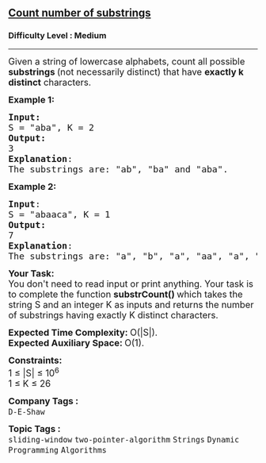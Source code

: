 <h2><a href="https://www.geeksforgeeks.org/problems/count-number-of-substrings4528/1?page=1&category=sliding-window&difficulty=Medium&status=unsolved&sortBy=submissions">Count number of substrings</a></h2><h3>Difficulty Level : Medium</h3><hr><div class="problems_problem_content__Xm_eO"><p><span style="font-size: 18px;">Given a string of lowercase alphabets, count all possible <strong>substrings </strong>(not necessarily distinct) that have <strong>exactly k distinct</strong> characters.&nbsp;</span></p>
<p><span style="font-size: 18px;"><strong>Example 1:</strong></span></p>
<pre><span style="font-size: 18px;"><strong>Input:</strong>
S = "aba", K = 2
<strong>Output:</strong>
3
<strong>Explanation</strong>:
The substrings are: "ab", "ba" and "aba".</span>
</pre>
<p><span style="font-size: 18px;"><strong>Example 2:</strong></span></p>
<pre><span style="font-size: 18px;"><strong>Input</strong>: 
S = "abaaca", K = 1
<strong>Output:</strong>
7
<strong>Explanation</strong>:
The substrings are: "a", "b", "a", "aa", "a", "c", "a". </span>
</pre>
<p><span style="font-size: 18px;"><strong>Your Task:</strong><br>You don't need to read input or print anything. Your task is to complete the function&nbsp;<strong>substrCount()&nbsp;</strong>which takes the string S and an integer K as inputs and returns the number of substrings having exactly K distinct characters.</span></p>
<p><span style="font-size: 18px;"><strong>Expected Time Complexity: </strong>O(|S|).<br><strong>Expected Auxiliary Space:&nbsp;</strong>O(1).</span></p>
<p><span style="font-size: 18px;"><strong>Constraints:</strong><br>1 ≤ |S| ≤ 10<sup>6</sup><br>1 ≤ K ≤ 26</span></p></div><p><span style=font-size:18px><strong>Company Tags : </strong><br><code>D-E-Shaw</code>&nbsp;<br><p><span style=font-size:18px><strong>Topic Tags : </strong><br><code>sliding-window</code>&nbsp;<code>two-pointer-algorithm</code>&nbsp;<code>Strings</code>&nbsp;<code>Dynamic Programming</code>&nbsp;<code>Algorithms</code>&nbsp;